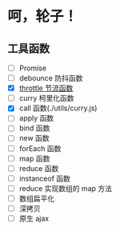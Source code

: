 # 呵，轮子！

## 工具函数

  - [ ] Promise
  - [ ] debounce 防抖函数
  - [x] [throttle 节流函数](./utils/throttle.js)
  - [ ] curry 柯里化函数
  - [x] call 函数(./utils/curry.js)
  - [ ] apply 函数
  - [ ] bind 函数
  - [ ] new 函数
  - [ ] forEach 函数
  - [ ] map 函数
  - [ ] reduce 函数
  - [ ] instanceof 函数
  - [ ] reduce 实现数组的 map 方法
  - [ ] 数组扁平化
  - [ ] 深拷贝
  - [ ] 原生 ajax
